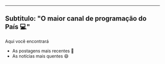 
---
Subtitulo: "O maior canal de programação do País 💻"
---


Aqui você encontrará

- As postagens mais recentes 🥶
- As notícias mais quentes 😄

